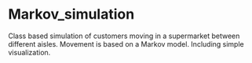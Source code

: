 # Markov_simulation
Class based simulation of customers moving in a supermarket between different aisles. Movement is based on a Markov model. Including simple visualization.
